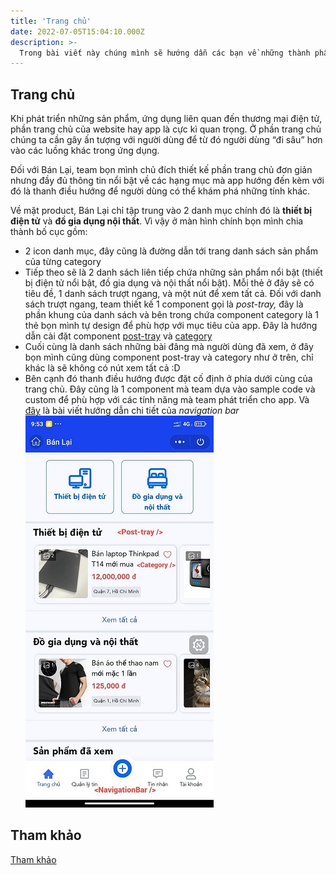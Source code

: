 ```yaml
---
title: 'Trang chủ'
date: 2022-07-05T15:04:10.000Z
description: >-
  Trong bài viết này chúng mình sẽ hướng dẫn các bạn về những thành phần cấu tạo nên Trang chủ của app Bán Lại
---
```


## Trang chủ
Khi phát triển những sản phẩm, ứng dụng liên quan đến thương mại điện tử, phần trang chủ của website hay app là cực kì quan trọng. Ở phần trang chủ chúng ta cần gây ấn tượng với người dùng để từ đó người dùng “đi sâu” hơn vào các luồng khác trong ứng dụng.

Đối với Bán Lại, team bọn mình chủ đích thiết kế phần trang chủ đơn giản nhưng đầy đủ thông tin nổi bật về các hạng mục mà app hướng đến kèm với đó là thanh điều hướng để người dùng có thể khám phá những tính khác.

Về mặt product, Bán Lại chỉ tập trung vào 2 danh mục chính đó là **thiết bị điện tử** và **đồ gia dụng nội thất**. Vì vậy ở màn hình chính bọn mình chia thành bố cục gồm:

- 2 icon danh mục, đây cũng là đường dẫn tới trang danh sách sản phẩm của từng category
- Tiếp theo sẽ là 2 danh sách liên tiếp chứa những sản phẩm nổi bật (thiết bị điện tử nổi bật, đồ gia dụng và nội thất nổi bật). Mỗi thẻ ở đây sẽ có tiêu đề, 1 danh sách trượt ngang, và một nút để xem tất cả. Đối với danh sách trượt ngang, team thiết kế 1 component gọi là _post-tray,_ đây là phần khung của danh sách và bên trong chứa component category là 1 thẻ bọn mình tự design để phù hợp với mục tiêu của app. Đây là hướng dẫn cài đặt component [post-tray](https://www.notion.so/post-tray-187dabb63cc0437f9529c05294d66cf3) và [category](https://www.notion.so/category-70512e2a8eb748b9aa181b0a4d5f7136)
- Cuối cùng là danh sách những bài đâng mà người dùng đã xem, ở đây bọn mình cũng dùng component post-tray và category như ở trên, chỉ khác là sẽ không có nút xem tất cả :D
- Bên cạnh đó thanh điều hướng được đặt cố định ở phía dưới cùng của trang chủ. Đây cũng là 1 component mà team dựa vào sample code và custom để phù hợp với các tính năng mà team phát triển cho app. Và [đây](https://scintillating-haupia-01fe5d.netlify.app/post/navigation-bar/) là bài viết hướng dẫn chi tiết của _navigation bar_
![Alt Text](https://raw.githubusercontent.com/quynhdinh/BanLai/master/website/site/static/img/home-comps.jpg)

## Tham khảo
[Tham khảo](https://scintillating-haupia-01fe5d.netlify.app/post/navigation-bar/)